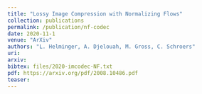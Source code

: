 ```yaml
---
title: "Lossy Image Compression with Normalizing Flows"
collection: publications
permalink: /publication/nf-codec
date: 2020-11-1
venue: "ArXiv"
authors: "L. Helminger, A. Djelouah, M. Gross, C. Schroers"
uri: 
arxiv: 
bibtex: files/2020-imcodec-NF.txt
pdf: https://arxiv.org/pdf/2008.10486.pdf
teaser: 
---
```


